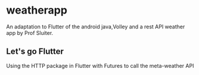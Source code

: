 # weatherapp

An adaptation to Flutter of the android java,Volley and a rest API weather app by Prof Sluiter.

## Let's go Flutter

Using the HTTP package in Flutter with Futures to call the meta-weather API

